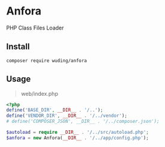 # Anfora

PHP Class Files Loader



## Install

```
composer require wuding/anfora
```



## Usage

> web/index.php

```php
<?php
define('BASE_DIR', __DIR__ . '/..');
define('VENDOR_DIR', __DIR__ . '/../vendor');
# define('COMPOSER_JSON', __DIR__ . '/../composer.json');

$autoload = require __DIR__ . '/../src/autoload.php';
$anfora = new Anfora(__DIR__ . '/../app/config.php');
```

